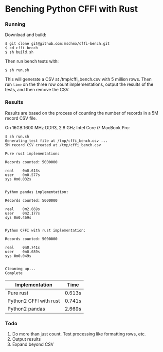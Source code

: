 # Benching Python CFFI with Rust

### Running

Download and build:

```
$ git clone git@github.com:mschmo/cffi-bench.git
$ cd cffi-bench
$ sh build.sh
```

Then run bench tests with:

```
$ sh run.sh
```

This will generate a CSV at /tmp/cffi_bench.csv with 5 million rows. Then run `time` on the three row count implementations, output the results of the tests, and then remove the CSV.

### Results

Results are based on the process of counting the number of records in a 5M record CSV file.


On 16GB 1600 MHz DDR3, 2.8 GHz Intel Core i7 MacBook Pro:

```
$ sh run.sh
Generating test file at /tmp/cffi_bench.csv ...
5M record CSV created at /tmp/cffi_bench.csv

Pure rust implementation:

Records counted: 5000000

real	0m0.613s
user	0m0.577s
sys	0m0.032s


Python pandas implementation:

Records counted: 5000000

real	0m2.669s
user	0m2.177s
sys	0m0.469s


Python CFFI with rust implementation:

Records counted: 5000000

real	0m0.741s
user	0m0.689s
sys	0m0.049s


Cleaning up...
Complete

```

| Implementation | Time |
| --- | --- |
| Pure rust | 0.613s |
| Python2 CFFI with rust | 0.741s |
| Python2 pandas  | 2.669s |

### Todo

1. Do more than just count. Test processing like formatting rows, etc.
2. Output results
3. Expand beyond CSV
